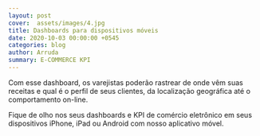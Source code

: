 ```yaml
---
layout: post
cover:  assets/images/4.jpg
title: Dashboards para dispositivos móveis
date: 2020-10-03 00:00:00 +0545
categories: blog
author: Arruda
summary: E-COMMERCE KPI
---
```


Com esse dashboard, os varejistas poderão rastrear de onde vêm 
suas receitas e qual é o perfil de seus clientes, da localização 
geográfica até o comportamento on-line.

Fique de olho nos seus dashboards e KPI de comércio eletrônico em 
seus dispositivos iPhone, iPad ou Android com nosso aplicativo móvel.
